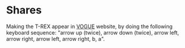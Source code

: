 # Shares

Making the T-REX appear in [VOGUE](http://www.vogue.co.uk/) website, by doing the following keyboard sequence: "arrow up (twice), arrow down (twice), arrow left, arrow right, arrow left, arrow right, b, a".